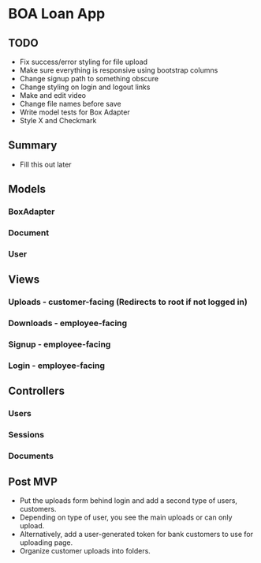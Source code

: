 # BOA Loan App

## TODO

 - Fix success/error styling for file upload
 - Make sure everything is responsive using bootstrap columns
 - Change signup path to something obscure
 - Change styling on login and logout links
 - Make and edit video
 - Change file names before save
 - Write model tests for Box Adapter
 - Style X and Checkmark

## Summary

 - Fill this out later

## Models

### BoxAdapter
### Document
### User

## Views

### Uploads - customer-facing (Redirects to root if not logged in)
### Downloads - employee-facing
### Signup - employee-facing
### Login - employee-facing

## Controllers

### Users
### Sessions
### Documents

## Post MVP
 - Put the uploads form behind login and add a second type of users, customers.
 - Depending on type of user, you see the main uploads or can only upload.
 - Alternatively, add a user-generated token for bank customers to use for uploading page.
 - Organize customer uploads into folders.
